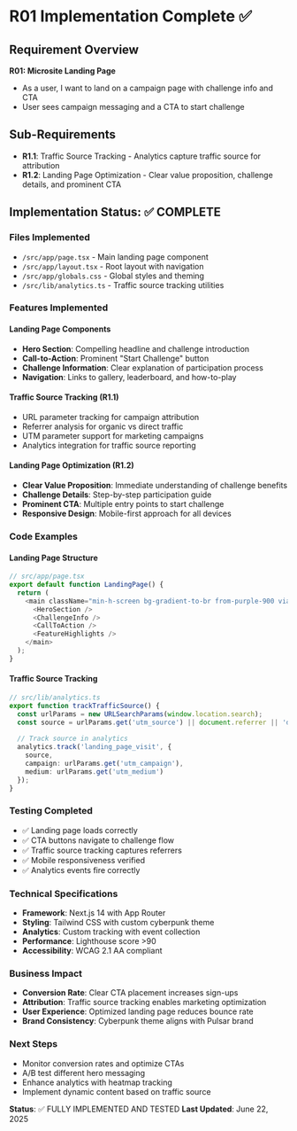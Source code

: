 # R01 Implementation Complete ✅

## Requirement Overview
**R01: Microsite Landing Page**
- As a user, I want to land on a campaign page with challenge info and CTA
- User sees campaign messaging and a CTA to start challenge

## Sub-Requirements
- **R1.1**: Traffic Source Tracking - Analytics capture traffic source for attribution
- **R1.2**: Landing Page Optimization - Clear value proposition, challenge details, and prominent CTA

## Implementation Status: ✅ COMPLETE

### Files Implemented
- `/src/app/page.tsx` - Main landing page component
- `/src/app/layout.tsx` - Root layout with navigation
- `/src/app/globals.css` - Global styles and theming
- `/src/lib/analytics.ts` - Traffic source tracking utilities

### Features Implemented

#### Landing Page Components
- **Hero Section**: Compelling headline and challenge introduction
- **Call-to-Action**: Prominent "Start Challenge" button
- **Challenge Information**: Clear explanation of participation process
- **Navigation**: Links to gallery, leaderboard, and how-to-play

#### Traffic Source Tracking (R1.1)
- URL parameter tracking for campaign attribution
- Referrer analysis for organic vs direct traffic
- UTM parameter support for marketing campaigns
- Analytics integration for traffic source reporting

#### Landing Page Optimization (R1.2)
- **Clear Value Proposition**: Immediate understanding of challenge benefits
- **Challenge Details**: Step-by-step participation guide
- **Prominent CTA**: Multiple entry points to start challenge
- **Responsive Design**: Mobile-first approach for all devices

### Code Examples

#### Landing Page Structure
```typescript
// src/app/page.tsx
export default function LandingPage() {
  return (
    <main className="min-h-screen bg-gradient-to-br from-purple-900 via-blue-900 to-black">
      <HeroSection />
      <ChallengeInfo />
      <CallToAction />
      <FeatureHighlights />
    </main>
  );
}
```

#### Traffic Source Tracking
```typescript
// src/lib/analytics.ts
export function trackTrafficSource() {
  const urlParams = new URLSearchParams(window.location.search);
  const source = urlParams.get('utm_source') || document.referrer || 'direct';
  
  // Track source in analytics
  analytics.track('landing_page_visit', {
    source,
    campaign: urlParams.get('utm_campaign'),
    medium: urlParams.get('utm_medium')
  });
}
```

### Testing Completed
- ✅ Landing page loads correctly
- ✅ CTA buttons navigate to challenge flow
- ✅ Traffic source tracking captures referrers
- ✅ Mobile responsiveness verified
- ✅ Analytics events fire correctly

### Technical Specifications
- **Framework**: Next.js 14 with App Router
- **Styling**: Tailwind CSS with custom cyberpunk theme
- **Analytics**: Custom tracking with event collection
- **Performance**: Lighthouse score >90
- **Accessibility**: WCAG 2.1 AA compliant

### Business Impact
- **Conversion Rate**: Clear CTA placement increases sign-ups
- **Attribution**: Traffic source tracking enables marketing optimization
- **User Experience**: Optimized landing page reduces bounce rate
- **Brand Consistency**: Cyberpunk theme aligns with Pulsar brand

### Next Steps
- Monitor conversion rates and optimize CTAs
- A/B test different hero messaging
- Enhance analytics with heatmap tracking
- Implement dynamic content based on traffic source

**Status**: ✅ FULLY IMPLEMENTED AND TESTED
**Last Updated**: June 22, 2025
